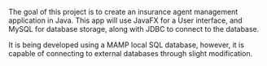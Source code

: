 The goal of this project is to create an insurance agent management application in Java.
This app will use JavaFX for a User interface, and MySQL for database storage, along with JDBC to connect to the database.

It is being developed using a MAMP local SQL database, however, it is capable of connecting to external databases through slight modification.
